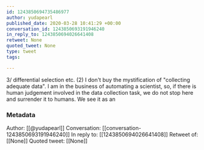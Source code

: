 ```yaml
---
id: 1243850694735486977
author: yudapearl
published_date: 2020-03-28 10:41:29 +00:00
conversation_id: 1243850693191946240
in_reply_to: 1243850694026641408
retweet: None
quoted_tweet: None
type: tweet
tags:

---
```


3/ differential selection etc. (2) I don't buy the mystification of "collecting adequate data". I am in the business of automating a scientist, so, if there is human judgement involved in the data collection task, we do not stop here and surrender it to humans. We see it as an

### Metadata

Author: [[@yudapearl]]
Conversation: [[conversation-1243850693191946240]]
In reply to: [[1243850694026641408]]
Retweet of: [[None]]
Quoted tweet: [[None]]
